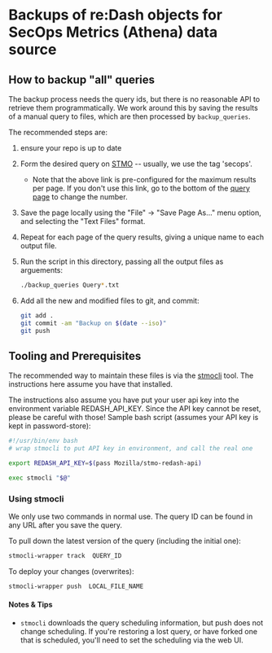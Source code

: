 # Backups of re:Dash objects for SecOps Metrics (Athena) data source

## How to backup "all" queries

The backup process needs the query ids, but there is no reasonable API to
retrieve them programmatically. We work around this by saving the results of a
manual query to files, which are then processed by `backup_queries`.

The recommended steps are:
1. ensure your repo is up to date
1. Form the desired query on
   [STMO](https://sql.telemetry.mozilla.org/queries?page=1&page_size=200) --
   usually, we use the tag 'secops'.

   - Note that the above link is pre-configured for the maximum results per
     page. If you don't use this link, go to the bottom of the [query
     page](https://sql.telemetry.mozilla.org/queries) to change the number.
1. Save the page locally using the "File" -> "Save Page As..." menu option, and
   selecting the "Text Files" format.
1. Repeat for each page of the query results, giving a unique name to each
   output file.
1. Run the script in this directory, passing all the output files as arguements:
    ```bash
    ./backup_queries Query*.txt
    ```
1. Add all the new and modified files to git, and commit:
    ```bash
    git add .
    git commit -am "Backup on $(date --iso)"
    git push
    ```

## Tooling and Prerequisites

The recommended way to maintain these files is via the
[stmocli][stmocli] tool. The instructions here assume you have that
installed.

The instructions also assume you have put your user api key into the
environment variable REDASH_API_KEY. Since the API key cannot be reset,
please be careful with those! Sample bash script (assumes your API key is kept
in password-store):
```bash
#!/usr/bin/env bash
# wrap stmocli to put API key in environment, and call the real one

export REDASH_API_KEY=$(pass Mozilla/stmo-redash-api)

exec stmocli "$@"
```

### Using stmocli

We only use two commands in normal use. The query ID can be found in any
URL after you save the query.

To pull down the latest version of the query (including the initial
one):
```bash
stmocli-wrapper track  QUERY_ID
```

To deploy your changes (overwrites):
```bash
stmocli-wrapper push  LOCAL_FILE_NAME
```

#### Notes & Tips

- ``stmocli`` downloads the query scheduling information, but push does
  not change scheduling. If you're restoring a lost query, or have
  forked one that is scheduled, you'll need to set the scheduling via
  the web UI.

<!-- References used above -->
[stmocli]: https://github.com/mozilla/stmocli
